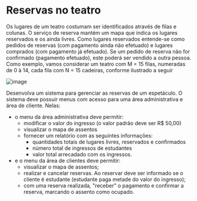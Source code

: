 # Reservas no teatro

Os lugares de um teatro costumam ser identificados através de filas e colunas. O serviço de
reserva mantém um mapa que indica os lugares reservados e os ainda livres. Como lugares
reservados entende-se como pedidos de reservas (com pagamento ainda não efetuado) e
lugares comprados (com pagamento já efetuado). Se um pedido de reserva não for confirmado
(pagamento efetuado), este poderá ser vendido a outra pessoa. Como exemplo, vamos
considerar um teatro com M = 15 filas, numeradas de 0 à 14, cada fila com N = 15
cadeiras, conforme ilustrado a seguir

![image](https://github.com/lucaspinto-dev/Teatro-java/blob/6fef55d06a24a5cd40ab056b3d276b5ccdf8f257/teatro.png)

Desenvolva um sistema para gerenciar as reservas de um espetáculo. O sistema deve
possuir menus com acesso para uma área administrativa e área de cliente. Nelas:
 - o menu da área administrativa deve permitir:
	 - modificar o valor do ingresso (o valor padrão deve ser R$ 50,00)
	 - visualizar o mapa de assentos
	 - fornecer um relatório com as seguintes informações:
		 - quantidades totais de lugares livres, reservados e confirmados
		 - número total de ingressos de estudantes
		 - valor total arrecadado com os ingressos.
 - e o menu da área de clientes deve permitir:
	 - visualizar o mapa de assentos;
	 - realizar e cancelar reservas. Ao reservar deve ser informado se o cliente é estudante (estudante paga metade do valor do ingresso);
	 - com uma reserva realizada, "receber" o pagamento e confirmar a reserva,
marcando o assento como ocupado.
